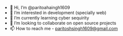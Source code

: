 - 👋 Hi, I’m @paritoahaingh1609
- 👀 I’m interested in development (specially web)
- 🌱 I’m currently learning cyber sequirity
- 💞️ I’m looking to collaborate on open source projects
- 📫 How to reach me - paritoshsingh1609@gmail.com

<!---
paritoahaingh1609/paritoahaingh1609 is a ✨ special ✨ repository because its `README.md` (this file) appears on your GitHub profile.
You can click the Preview link to take a look at your changes.
--->
